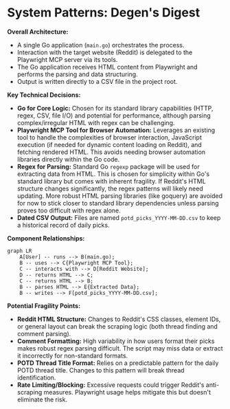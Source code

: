 # System Patterns: Degen's Digest

**Overall Architecture:**
-   A single Go application (`main.go`) orchestrates the process.
-   Interaction with the target website (Reddit) is delegated to the Playwright MCP server via its tools.
-   The Go application receives HTML content from Playwright and performs the parsing and data structuring.
-   Output is written directly to a CSV file in the project root.

**Key Technical Decisions:**
-   **Go for Core Logic:** Chosen for its standard library capabilities (HTTP, regex, CSV, file I/O) and potential for performance, although parsing complex/irregular HTML with regex can be challenging.
-   **Playwright MCP Tool for Browser Automation:** Leverages an existing tool to handle the complexities of browser interaction, JavaScript execution (if needed for dynamic content loading on Reddit), and fetching rendered HTML. This avoids needing browser automation libraries directly within the Go code.
-   **Regex for Parsing:** Standard Go `regexp` package will be used for extracting data from HTML. This is chosen for simplicity within Go's standard library but comes with inherent fragility. If Reddit's HTML structure changes significantly, the regex patterns will likely need updating. More robust HTML parsing libraries (like goquery) are avoided for now to stick closer to standard library dependencies unless parsing proves too difficult with regex alone.
-   **Dated CSV Output:** Files are named `potd_picks_YYYY-MM-DD.csv` to keep a historical record of daily picks.

**Component Relationships:**
```mermaid
graph LR
    A[User] -- runs --> B(main.go);
    B -- uses --> C{Playwright MCP Tool};
    C -- interacts with --> D[Reddit Website];
    D -- returns HTML --> C;
    C -- returns HTML --> B;
    B -- parses HTML --> E{Extracted Data};
    B -- writes --> F[potd_picks_YYYY-MM-DD.csv];
```

**Potential Fragility Points:**
-   **Reddit HTML Structure:** Changes to Reddit's CSS classes, element IDs, or general layout can break the scraping logic (both thread finding and comment parsing).
-   **Comment Formatting:** High variability in how users format their picks makes robust regex parsing difficult. The script may miss data or extract it incorrectly for non-standard formats.
-   **POTD Thread Title Format:** Relies on a predictable pattern for the daily POTD thread title. Changes to this pattern will break thread identification.
-   **Rate Limiting/Blocking:** Excessive requests could trigger Reddit's anti-scraping measures. Playwright usage helps mitigate this but doesn't eliminate the risk.
